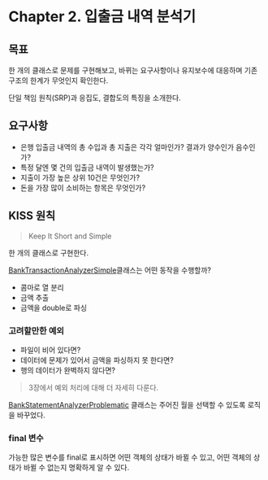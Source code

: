 # Chapter 2. 입출금 내역 분석기

## 목표

한 개의 클래스로 문제를 구현해보고, 바뀌는 요구사항이나 유지보수에 대응하며 기존 구조의 한계가 무엇인지 확인한다.

단일 책임 원칙(SRP)과 응집도, 결합도의 특징을 소개한다.

## 요구사항

- 은행 입출금 내역의 총 수입과 총 지출은 각각 얼마인가? 결과가 양수인가 음수인가?
- 특정 달엔 몇 건의 입출금 내역이 발생했는가?
- 지출이 가장 높은 상위 10건은 무엇인가?
- 돈을 가장 많이 소비하는 항목은 무엇인가?

## KISS 원칙

> Keep It Short and Simple

한 개의 클래스로 구현한다.

[BankTransactionAnalyzerSimple](../src/main/java/chap_02/BankTransactionAnalyzerSimple.java)클래스는 어떤
동작을 수행할까?

- 콤마로 열 분리
- 금액 추출
- 금액을 double로 파싱

### 고려할만한 예외

- 파일이 비어 있다면?
- 데이터에 문제가 있어서 금액을 파싱하지 못 한다면?
- 행의 데이터가 완벽하지 않다면?

> 3장에서 예외 처리에 대해 더 자세히 다룬다.

[BankStatementAnalyzerProblematic](../src/main/java/chap_02/BankStatementAnalyzerProblematic.java)
클래스는 주어진 월을 선택할 수 있도록 로직을 바꾸었다.

### final 변수

가능한 많은 변수를 final로 표시하면 어떤 객체의 상태가 바뀔 수 있고, 어떤 객체의 상태가 바뀔 수 없는지 명확하게 알 수 있다.
